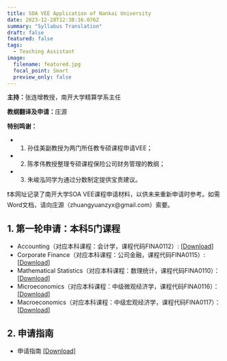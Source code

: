 ```yaml
---
title: SOA VEE Application of Nankai University
date: 2023-12-28T12:38:16.076Z
summary: "Syllabus Translation"
draft: false
featured: false
tags:
  - Teaching Assistant
image:
  filename: featured.jpg
  focal_point: Smart
  preview_only: false
---
```

<b>主持：</b>张连增教授，南开大学精算学系主任

<b>教纲翻译及申请：</b>庄源

<b>特别鸣谢：</b>
* 1. 孙佳美副教授为两门所任教专硕课程申请VEE；

* 2. 陈孝伟教授整理专硕课程保险公司财务管理的教纲；

* 3. 朱峻泓同学为通过分数制定提供宝贵建议。

<p>&#10071;本网址记录了南开大学SOA VEE课程申请材料，以供未来重新申请时参考。如需Word文档，请向庄源（zhuangyuanzyx@gmail.com）索要。</p>

## 1. 第一轮申请：本科5门课程

* Accounting（对应本科课程：会计学，课程代码FINA0112）: [[Download](https://yuanzhuang.xyz/uploads/VEE/Accounting_Description_and_syllabus_Nankai_University.pdf)]
* Corporate Finance（对应本科课程：公司金融，课程代码FINA0115）:[[Download](https://yuanzhuang.xyz/uploads/VEE/Corporate_Finance_Description_and_syllabus_Nankai_University.pdf)]
* Mathematical Statistics（对应本科课程：数理统计，课程代码FINA0110）：[[Download](https://yuanzhuang.xyz/uploads/VEE/Mathematical_Statistics_Description_and_syllabus_Nankai_University.pdf)]
* Microeconomics（对应本科课程：中级微观经济学，课程代码FINA0116）：[[Download](https://yuanzhuang.xyz/uploads/VEE/Intermediate_Microeconomics_Description_and_syllabus_Nankai_University.pdf)]
* Macroeconomics（对应本科课程：中级宏观经济学，课程代码FINA0117）：[[Download](https://yuanzhuang.xyz/uploads/VEE/Intermediate_Macroeconomics_Description_and_syllabus_Nankai_University.pdf)]

## 2. 申请指南
* 申请指南 [[Download](https://yuanzhuang.xyz/uploads/VEE/VEE_Tutorial.pdf)]
